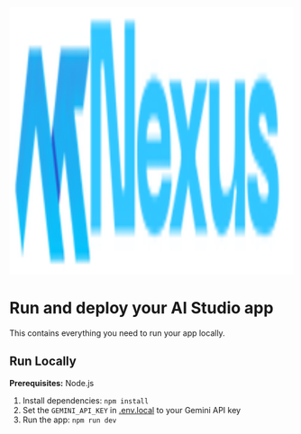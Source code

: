 <div align="center">
<img width="1200" height="475" alt="MK-Nexsus" src="MK-Nexus.png" />
</div>

# Run and deploy your AI Studio app

This contains everything you need to run your app locally.

## Run Locally

**Prerequisites:**  Node.js


1. Install dependencies:
   `npm install`
2. Set the `GEMINI_API_KEY` in [.env.local](.env.local) to your Gemini API key
3. Run the app:
   `npm run dev`
